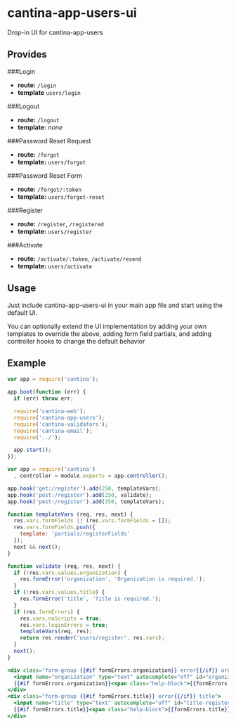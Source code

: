 cantina-app-users-ui
====================

Drop-in UI for cantina-app-users

Provides
--------

###Login

- **route:** `/login`
- **template** `users/login`

###Logout

- **route:** `/logout`
- **template:** *none*

###Password Reset Request

- **route:** `/forgot`
- **template:** `users/forgot`

###Password Reset Form

- **route:** `/forgot/:token`
- **template:** `users/forgot-reset`

###Register

- **route:** `/register`, `/registered`
- **template:** `users/register`

###Activate

- **route:** `/activate/:token`, `/activate/resend`
- **template:** `users/activate`

Usage
------
Just include cantina-app-users-ui in your main app file and start using the
default UI.

You can optionally extend the UI implementation by adding your own templates
to override the above, adding form field partials, and adding controller hooks
to change the default behavior

Example
-------
```js
var app = require('cantina');

app.boot(function (err) {
  if (err) throw err;

  require('cantina-web');
  require('cantina-app-users');
  require('cantina-validators');
  require('cantina-email');
  require('../');

  app.start();
});
```

```js
var app = require('cantina')
  , controller = module.exports = app.controller();

app.hook('get:/register').add(250, templateVars);
app.hook('post:/register').add(250, validate);
app.hook('post:/register').add(350, templateVars);

function templateVars (req, res, next) {
  res.vars.formFields || (res.vars.formFields = []);
  res.vars.formFields.push({
    template: 'partials/registerFields'
  });
  next && next();
}

function validate (req, res, next) {
  if (!res.vars.values.organization) {
    res.formError('organization', 'Organization is required.');
  }
  if (!res.vars.values.title) {
    res.formError('title', 'Title is required.');
  }
  if (res.formErrors) {
    res.vars.noScripts = true;
    res.vars.loginErrors = true;
    templateVars(req, res);
    return res.render('users/register', res.vars);
  }
  next();
}
```

```hbs
<div class="form-group {{#if formErrors.organization}} error{{/if}} organization">
  <input name="organization" type="text" autocomplete="off" id="organization-register" placeholder="Organization" class="form-control" value="{{values.organization}}">
  {{#if formErrors.organization}}<span class="help-block">{{formErrors.organization}}</span>{{/if}}
</div>
<div class="form-group {{#if formErrors.title}} error{{/if}} title">
  <input name="title" type="text" autocomplete="off" id="title-register" placeholder="Title" class="form-control" value="{{values.title}}">
  {{#if formErrors.title}}<span class="help-block">{{formErrors.title}}</span>{{/if}}
</div>
```
